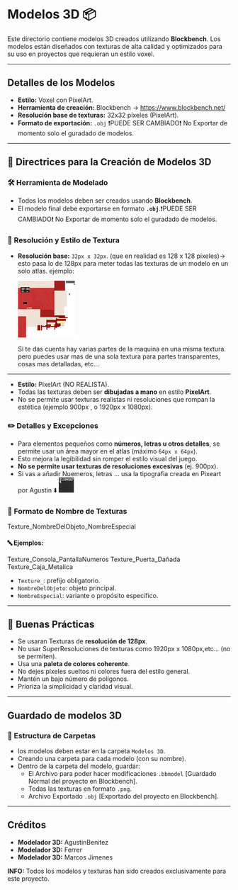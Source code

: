 # Modelos 3D 📦

Este directorio contiene modelos 3D creados utilizando **Blockbench**. Los modelos están diseñados con texturas de alta calidad y optimizados para su uso en proyectos que requieran un estilo voxel.

---

## Detalles de los Modelos

- **Estilo:** Voxel con PixelArt.
- **Herramienta de creación:** Blockbench → https://www.blockbench.net/
- **Resolución base de texturas:** 32x32 píxeles (PixelArt).
- **Formato de exportación:** `.obj` 
❗PUEDE SER CAMBIADO❗ No Exportar de momento solo el guradado de modelos.

---

## 🎨 Directrices para la Creación de Modelos 3D

### 🛠 Herramienta de Modelado
- Todos los modelos deben ser creados usando **Blockbench**.
- El modelo final debe exportarse en formato **`.obj`**.❗PUEDE SER CAMBIADO❗ No Exportar de momento solo el guradado de modelos.

### 📐 Resolución y Estilo de Textura
- **Resolución base:** `32px x 32px`. (que en realidad es 128 x 128 píxeles)->
    esto pasa lo de 128px para meter todas las texturas de un modelo en un solo atlas.
    ejemplo:

    ![Texture Example](https://raw.githubusercontent.com/AgustinBeniteez/ProyectoDaw/refs/heads/main/Modelos%203D/vending%20machine/texture_machine.png)
    
    Si te das cuenta hay varias partes de la maquina en una misma textura.
    pero puedes usar mas de una sola textura para partes transparentes, cosas mas detalladas, etc...
---
- **Estilo:** PixelArt (NO REALISTA).
- Todas las texturas deben ser **dibujadas a mano** en estilo **PixelArt**.
- No se permite usar texturas realistas ni resoluciones que rompan la estética 
(ejemplo 900px , o 1920px x 1080px).

### ✏️ Detalles y Excepciones
- Para elementos pequeños como **números, letras u otros detalles**, se permite usar un área mayor en el atlas (máximo `64px x 64px`).
- Esto mejora la legibilidad sin romper el estilo visual del juego.
- **No se permite usar texturas de resoluciones excesivas** (ej. 900px).
- Si vas a añadir Nuemeros, letras ... usa la tipografia creada en Pixeart por Agustin ⬇️
  ![Textura de numeros Example](https://raw.githubusercontent.com/AgustinBeniteez/ProyectoDaw/refs/heads/main/Modelos%203D/Numbers_pixel.png)

### 🧾 Formato de Nombre de Texturas
Texture_NombreDelObjeto_NombreEspecial
#### 🔤 Ejemplos:
Texture_Consola_PantallaNumeros Texture_Puerta_Dañada Texture_Caja_Metalica

- `Texture_`: prefijo obligatorio.
- `NombreDelObjeto`: objeto principal.
- `NombreEspecial`: variante o propósito específico.

---

## 🧱 Buenas Prácticas
- Se usaran Texturas de **resolución de 128px**.
- No usar SuperResoluciones de texturas como 1920px x 1080px,etc... (no se permiten).
- Usa una **paleta de colores coherente**.
- No dejes píxeles sueltos ni colores fuera del estilo general.
- Mantén un bajo número de polígonos.
- Prioriza la simplicidad y claridad visual.

---

## Guardado de modelos 3D

### 📂 Estructura de Carpetas
- los modelos deben estar en la carpeta `Modelos 3D`.
- Creando una carpeta para cada modelo (con su nombre).
- Dentro de la carpeta del modelo, guardar:
    - El Archivo para poder hacer modificaciones `.bbmodel` [Guardado Normal del proyecto en Blockbench].
    - Todas las texturas en formato `.png`.
    - Archivo Exportado `.obj` [Exportado del proyecto en Blockbench].
    


---

## Créditos

- **Modelador 3D:** AgustinBenitez 
- **Modelador 3D:** Ferrer  
- **Modelador 3D:** Marcos Jimenes  


**INFO:** Todos los modelos y texturas han sido creados exclusivamente para este proyecto.

